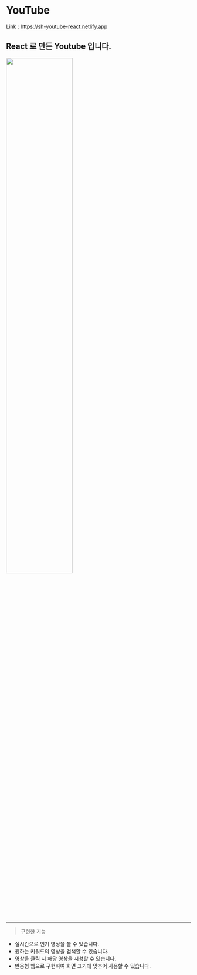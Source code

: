 # YouTube 

Link : https://sh-youtube-react.netlify.app

## React 로 만든 Youtube 입니다.

<img width="60%" src="https://user-images.githubusercontent.com/85146819/172051084-a04ead4c-7e23-4755-95e7-0887fad88cf2.png">

***

> 구현한 기능 

- 실시간으로 인기 영상을 볼 수 있습니다.
- 원하는 키워드의 영상을 검색할 수 있습니다.
- 영상을 클릭 시 해당 영상을 시청할 수 있습니다.
- 반응형 웹으로 구현하여 화면 크기에 맞추어 사용할 수 있습니다.
